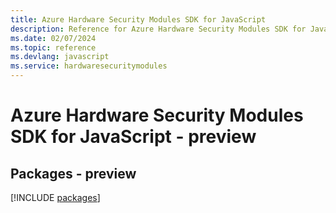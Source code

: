 ```yaml
---
title: Azure Hardware Security Modules SDK for JavaScript
description: Reference for Azure Hardware Security Modules SDK for JavaScript
ms.date: 02/07/2024
ms.topic: reference
ms.devlang: javascript
ms.service: hardwaresecuritymodules
---
```

# Azure Hardware Security Modules SDK for JavaScript - preview
## Packages - preview
[!INCLUDE [packages](hardware-security-modules-index.md)]
